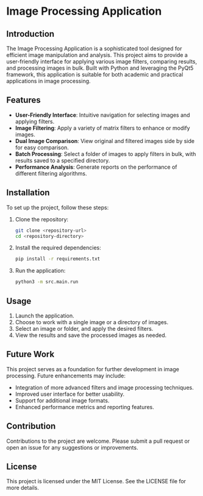 # Image Processing Application

## Introduction

The Image Processing Application is a sophisticated tool designed for efficient image manipulation and analysis. This project aims to provide a user-friendly interface for applying various image filters, comparing results, and processing images in bulk. Built with Python and leveraging the PyQt5 framework, this application is suitable for both academic and practical applications in image processing.

## Features

- **User-Friendly Interface**: Intuitive navigation for selecting images and applying filters.
- **Image Filtering**: Apply a variety of matrix filters to enhance or modify images.
- **Dual Image Comparison**: View original and filtered images side by side for easy comparison.
- **Batch Processing**: Select a folder of images to apply filters in bulk, with results saved to a specified directory.
- **Performance Analysis**: Generate reports on the performance of different filtering algorithms.

## Installation

To set up the project, follow these steps:

1. Clone the repository:
   ```bash
   git clone <repository-url>
   cd <repository-directory>
   ```

2. Install the required dependencies:
   ```bash
   pip install -r requirements.txt
   ```

3. Run the application:
   ```bash
   python3 -m src.main.run
   ```

## Usage

1. Launch the application.
2. Choose to work with a single image or a directory of images.
3. Select an image or folder, and apply the desired filters.
4. View the results and save the processed images as needed.

## Future Work

This project serves as a foundation for further development in image processing. Future enhancements may include:

- Integration of more advanced filters and image processing techniques.
- Improved user interface for better usability.
- Support for additional image formats.
- Enhanced performance metrics and reporting features.

## Contribution

Contributions to the project are welcome. Please submit a pull request or open an issue for any suggestions or improvements.

## License

This project is licensed under the MIT License. See the LICENSE file for more details.
